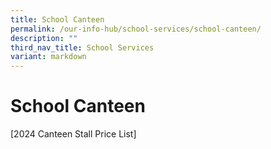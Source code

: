 ```yaml
---
title: School Canteen
permalink: /our-info-hub/school-services/school-canteen/
description: ""
third_nav_title: School Services
variant: markdown
---
```

# School Canteen

[2024 Canteen Stall Price List[](/files/Our%20Info%20Hub/2024_Canteen_Stall_Price_List_Final__010224.pdf)]